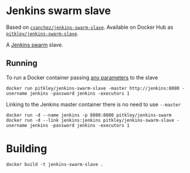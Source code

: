 # Jenkins swarm slave

Based on [`csanchez/jenkins-swarm-slave`](https://hub.docker.com/r/csanchez/jenkins-swarm-slave/).
Available on Docker Hub as [`pitkley/jenkins-swarm-slave`](https://hub.docker.com/r/pitkley/jenkins-swarm-slave/).

A [Jenkins swarm](https://wiki.jenkins-ci.org/display/JENKINS/Swarm+Plugin) slave.

## Running

To run a Docker container passing [any parameters](https://wiki.jenkins-ci.org/display/JENKINS/Swarm+Plugin#SwarmPlugin-AvailableOptions) to the slave

    docker run pitkley/jenkins-swarm-slave -master http://jenkins:8080 -username jenkins -password jenkins -executors 1

Linking to the Jenkins master container there is no need to use `--master`

    docker run -d --name jenkins -p 8080:8080 pitkley/jenkins-swarm
    docker run -d --link jenkins:jenkins pitkley/jenkins-swarm-slave -username jenkins -password jenkins -executors 1


# Building

    docker build -t jenkins-swarm-slave .
